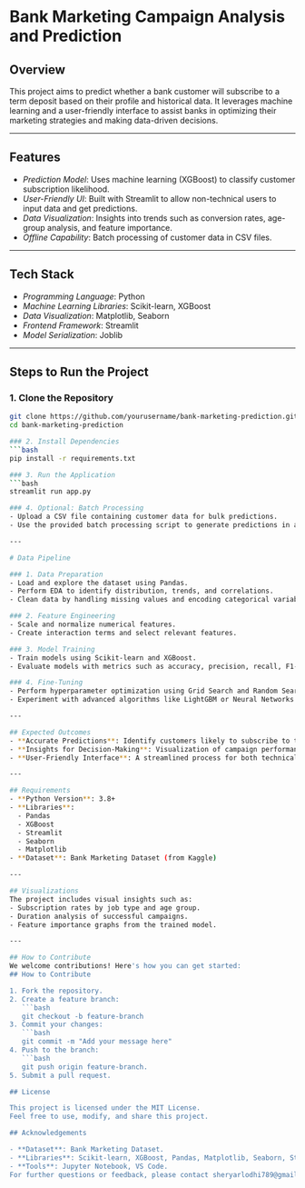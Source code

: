 # Bank Marketing Campaign Analysis and Prediction

## Overview

This project aims to predict whether a bank customer will subscribe to a term deposit based on their profile and historical data. It leverages machine learning and a user-friendly interface to assist banks in optimizing their marketing strategies and making data-driven decisions.

---

## Features

- *Prediction Model*: Uses machine learning (XGBoost) to classify customer subscription likelihood.
- *User-Friendly UI*: Built with Streamlit to allow non-technical users to input data and get predictions.
- *Data Visualization*: Insights into trends such as conversion rates, age-group analysis, and feature importance.
- *Offline Capability*: Batch processing of customer data in CSV files.

---

## Tech Stack

- *Programming Language*: Python
- *Machine Learning Libraries*: Scikit-learn, XGBoost
- *Data Visualization*: Matplotlib, Seaborn
- *Frontend Framework*: Streamlit
- *Model Serialization*: Joblib

---

## Steps to Run the Project

### 1. Clone the Repository
```bash
git clone https://github.com/yourusername/bank-marketing-prediction.git
cd bank-marketing-prediction

### 2. Install Dependencies
```bash
pip install -r requirements.txt

### 3. Run the Application
```bash
streamlit run app.py

### 4. Optional: Batch Processing
- Upload a CSV file containing customer data for bulk predictions.
- Use the provided batch processing script to generate predictions in another CSV file.

---

# Data Pipeline

### 1. Data Preparation
- Load and explore the dataset using Pandas.
- Perform EDA to identify distribution, trends, and correlations.
- Clean data by handling missing values and encoding categorical variables.

### 2. Feature Engineering
- Scale and normalize numerical features.
- Create interaction terms and select relevant features.

### 3. Model Training
- Train models using Scikit-learn and XGBoost.
- Evaluate models with metrics such as accuracy, precision, recall, F1-score, and ROC-AUC.

### 4. Fine-Tuning
- Perform hyperparameter optimization using Grid Search and Random Search.
- Experiment with advanced algorithms like LightGBM or Neural Networks (optional).

---

## Expected Outcomes
- **Accurate Predictions**: Identify customers likely to subscribe to term deposits.
- **Insights for Decision-Making**: Visualization of campaign performance and feature importance.
- **User-Friendly Interface**: A streamlined process for both technical and non-technical stakeholders.

---

## Requirements
- **Python Version**: 3.8+
- **Libraries**:
  - Pandas
  - XGBoost
  - Streamlit
  - Seaborn
  - Matplotlib
- **Dataset**: Bank Marketing Dataset (from Kaggle)

---

## Visualizations
The project includes visual insights such as:
- Subscription rates by job type and age group.
- Duration analysis of successful campaigns.
- Feature importance graphs from the trained model.

---

## How to Contribute
We welcome contributions! Here's how you can get started:
## How to Contribute

1. Fork the repository.
2. Create a feature branch:
   ```bash
   git checkout -b feature-branch
3. Commit your changes:
   ```bash
   git commit -m "Add your message here"
4. Push to the branch:
   ```bash
   git push origin feature-branch.
5. Submit a pull request.

## License

This project is licensed under the MIT License.  
Feel free to use, modify, and share this project.

## Acknowledgements

- **Dataset**: Bank Marketing Dataset.
- **Libraries**: Scikit-learn, XGBoost, Pandas, Matplotlib, Seaborn, Streamlit.
- **Tools**: Jupyter Notebook, VS Code.
For further questions or feedback, please contact sheryarlodhi789@gmail.com.








